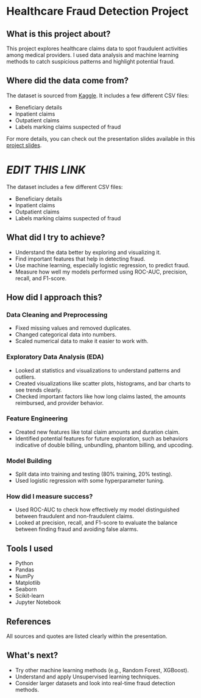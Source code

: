 # Healthcare Fraud Detection Project

## What is this project about?

This project explores healthcare claims data to spot fraudulent activities among medical providers. I used data analysis and machine learning methods to catch suspicious patterns and highlight potential fraud.

## Where did the data come from?

The dataset is sourced from [Kaggle](https://www.kaggle.com/datasets/rohitrox/healthcare-provider-fraud-detection-analysis/data). It includes a few different CSV files:

- Beneficiary details
- Inpatient claims
- Outpatient claims
- Labels marking claims suspected of fraud

For more details, you can check out the presentation slides available in this [project slides](https://drive.google.com/drive/u/0/folders).
# *EDIT THIS LINK*

The dataset includes a few different CSV files:

- Beneficiary details
- Inpatient claims
- Outpatient claims
- Labels marking claims suspected of fraud

## What did I try to achieve?

- Understand the data better by exploring and visualizing it.
- Find important features that help in detecting fraud.
- Use machine learning, especially logistic regression, to predict fraud.
- Measure how well my models performed using ROC-AUC, precision, recall, and F1-score.

## How did I approach this?

### Data Cleaning and Preprocessing

- Fixed missing values and removed duplicates.
- Changed categorical data into numbers.
- Scaled numerical data to make it easier to work with.

### Exploratory Data Analysis (EDA)

- Looked at statistics and visualizations to understand patterns and outliers.
- Created visualizations like scatter plots, histograms, and bar charts to see trends clearly.
- Checked important factors like how long claims lasted, the amounts reimbursed, and provider behavior.

### Feature Engineering

- Created new features like total claim amounts and duration claim.
- Identified potential features for future exploration, such as behaviors indicative of double billing, unbundling, phantom billing, and upcoding.

### Model Building

- Split data into training and testing (80% training, 20% testing).
- Used logistic regression with some hyperparameter tuning.

### How did I measure success?

- Used ROC-AUC to check how effectively my model distinguished between fraudulent and non-fraudulent claims.
- Looked at precision, recall, and F1-score to evaluate the balance between finding fraud and avoiding false alarms.

## Tools I used

- Python
- Pandas
- NumPy
- Matplotlib
- Seaborn
- Scikit-learn
- Jupyter Notebook

## References

All sources and quotes are listed clearly within the presentation.

## What's next?

- Try other machine learning methods (e.g., Random Forest, XGBoost).
- Understand and apply Unsupervised learning techniques.
- Consider larger datasets and look into real-time fraud detection methods.

